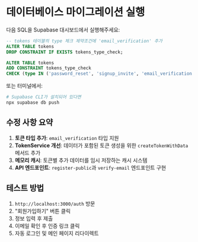 # 데이터베이스 마이그레이션 실행

다음 SQL을 Supabase 대시보드에서 실행해주세요:

```sql
-- tokens 테이블의 type 체크 제약조건에 'email_verification' 추가
ALTER TABLE tokens 
DROP CONSTRAINT IF EXISTS tokens_type_check;

ALTER TABLE tokens 
ADD CONSTRAINT tokens_type_check 
CHECK (type IN ('password_reset', 'signup_invite', 'email_verification'));
```

또는 터미널에서:
```bash
# Supabase CLI가 설치되어 있다면
npx supabase db push
```

## 수정 사항 요약

1. **토큰 타입 추가**: `email_verification` 타입 지원
2. **TokenService 개선**: 데이터가 포함된 토큰 생성을 위한 `createTokenWithData` 메서드 추가
3. **메모리 캐시**: 토큰별 추가 데이터를 임시 저장하는 캐시 시스템
4. **API 엔드포인트**: `register-public`과 `verify-email` 엔드포인트 구현

## 테스트 방법

1. `http://localhost:3000/auth` 방문
2. "회원가입하기" 버튼 클릭
3. 정보 입력 후 제출
4. 이메일 확인 후 인증 링크 클릭
5. 자동 로그인 및 메인 페이지 리다이렉트